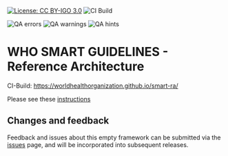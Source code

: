 <!--badges-->
[![License: CC BY-IGO 3.0](https://licensebuttons.net/l/by-nc/3.0/igo/80x15.png)](https://creativecommons.org/licenses/by/3.0/igo)
![CI Build](https://img.shields.io/github/actions/workflow/status/WorldHealthOrganization/smart-ra/ghbuild.yml)  
   
![QA errors](https://img.shields.io/badge/dynamic/json?url=https%3A%2F%2FWorldHealthOrganization.github.io%2Fsmart-ra%2Fqa.json&query=%24.errs&logoColor=red&label=QA%20errors&color=yellow)
![QA warnings](https://img.shields.io/badge/dynamic/json?url=https%3A%2F%2FWorldHealthOrganization.github.io%2Fsmart-ra%2Fqa.json&query=%24.warnings&logoColor=orange&label=QA%20warnings&color=yellow)
![QA hints](https://img.shields.io/badge/dynamic/json?url=https%3A%2F%2FWorldHealthOrganization.github.io%2Fsmart-ra%2Fqa.json&query=%24.hints&logoColor=yellow&label=QA%20hints&color=yellow)
<!--/badges-->

# WHO SMART GUIDELINES - Reference Architecture

CI-Build: https://worldhealthorganization.github.io/smart-ra/


Please see these [instructions](https://smart.who.int/ig-starter-kit/ig_setup.html#github-setup)


## Changes and feedback

Feedback and issues about this empty framework can be submitted via the [issues](issues) page, and will be incorporated into subsequent releases.

